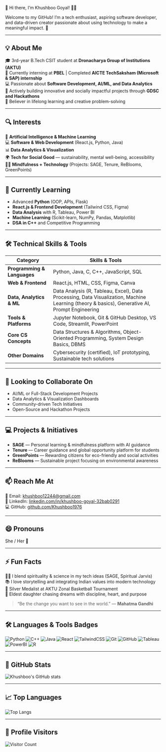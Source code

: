 👋 Hi there, I’m Khushboo Goyal! 👩‍💻

Welcome to my GitHub! I’m a tech enthusiast, aspiring software developer, and data-driven creator passionate about using technology to make a meaningful impact. 🌱

---

## 💡 About Me
🎓 3rd-year B.Tech CSIT student at **Dronacharya Group of Institutions (AKTU)**  
💼 Currently interning at **PBEL** | Completed **AICTE TechSaksham (Microsoft & SAP) internship**  
💻 Passionate about **Software Development, AI/ML, and Data Analytics**  
🚀 Actively building innovative and socially impactful projects through **GDSC and Hackathons**  
🌸 Believer in lifelong learning and creative problem-solving  

---

## 🔍 Interests
🤖 **Artificial Intelligence & Machine Learning**  
💻 **Software & Web Development** (React.js, Python, Java)  
📊 **Data Analytics & Visualization**  
🌍 **Tech for Social Good** — sustainability, mental well-being, accessibility  
🧘‍♀️ **Mindfulness + Technology** (Projects: SAGE, Tenure, ReBlooms, GreenPoints)  

---

## 🌱 Currently Learning
- Advanced **Python** (OOP, APIs, Flask)  
- **React.js & Frontend Development** (Tailwind CSS, Figma)  
- **Data Analysis** with R, Tableau, Power BI  
- **Machine Learning** (Scikit-learn, NumPy, Pandas, Matplotlib)  
- **DSA in C++** and Competitive Programming  

---

## 🛠️ Technical Skills & Tools

| **Category** | **Skills & Tools** |
|--------------|------------------|
| **Programming & Languages** | Python, Java, C, C++, JavaScript, SQL |
| **Web & Frontend** | React.js, HTML, CSS, Figma, Canva |
| **Data, Analytics & ML** | Data Analysis (R, Tableau, Excel), Data Processing, Data Visualization, Machine Learning (theory & basics), Generative AI, Prompt Engineering |
| **Tools & Platforms** | Jupyter Notebook, Git & GitHub Desktop, VS Code, Streamlit, PowerPoint |
| **Core CS Concepts** | Data Structures & Algorithms, Object-Oriented Programming, System Design Basics, DBMS |
| **Other Domains** | Cybersecurity (certified), IoT prototyping, Sustainable tech solutions |

---

## 🤝 Looking to Collaborate On
- AI/ML or Full-Stack Development Projects  
- Data Analytics & Visualization Dashboards  
- Community-driven Tech Initiatives  
- Open-Source and Hackathon Projects  

---

## 💻 Projects & Initiatives
- **SAGE** — Personal learning & mindfulness platform with AI guidance  
- **Tenure** — Career guidance and global opportunity platform for students  
- **GreenPoints** — Rewarding citizens for eco-friendly and social activities  
- **ReBlooms** — Sustainable project focusing on environmental awareness  

---

## 📫 Reach Me At
📧 Email: khushboo12244@gmail.com  
💼 LinkedIn: [linkedin.com/in/khushboo-goyal-32bab0291](https://linkedin.com/in/khushboo-goyal-32bab0291)  
💻 GitHub: [github.com/Khushboo1976](https://github.com/Khushboo1976)  

---

## 😄 Pronouns
She / Her 🌸  

---

## ⚡ Fun Facts
🧘‍♀️ I blend spirituality & science in my tech ideas (SAGE, Spiritual Jarvis)  
📚 I love storytelling and integrating Indian values into modern technology  
🏀 Silver Medalist at AKTU Zonal Basketball Tournament  
💪 Eldest daughter chasing dreams with discipline, heart, and purpose  

> “Be the change you want to see in the world.” — **Mahatma Gandhi**  

---

## 🛠️ Languages & Tools Badges

![Python](https://img.shields.io/badge/-Python-3776AB?style=flat-square&logo=python&logoColor=white)
![C++](https://img.shields.io/badge/-C++-00599C?style=flat-square&logo=c%2B%2B&logoColor=white)
![Java](https://img.shields.io/badge/-Java-F7DF1E?style=flat-square&logo=java&logoColor=black)
![React](https://img.shields.io/badge/-React-61DAFB?style=flat-square&logo=react&logoColor=black)
![TailwindCSS](https://img.shields.io/badge/-TailwindCSS-06B6D4?style=flat-square&logo=tailwind-css&logoColor=white)
![Git](https://img.shields.io/badge/-Git-F05032?style=flat-square&logo=git&logoColor=white)
![GitHub](https://img.shields.io/badge/-GitHub-181717?style=flat-square&logo=github&logoColor=white)
![Tableau](https://img.shields.io/badge/-Tableau-E97627?style=flat-square&logo=tableau&logoColor=white)
![PowerBI](https://img.shields.io/badge/-PowerBI-F2C811?style=flat-square&logo=power-bi&logoColor=black)
![R](https://img.shields.io/badge/-R-276DC3?style=flat-square&logo=r&logoColor=white)

---

## 🌟 GitHub Stats

![Khushboo's GitHub stats](https://github-readme-stats.vercel.app/api?username=Khushboo1976&show_icons=true&theme=tokyonight)

---

## 📈 Top Languages

![Top Langs](https://github-readme-stats.vercel.app/api/top-langs/?username=Khushboo1976&layout=compact&theme=tokyonight)

---

## 👀 Profile Visitors

![Visitor Count](https://visitor-badge.glitch.me/badge?page_id=Khushboo1976)


